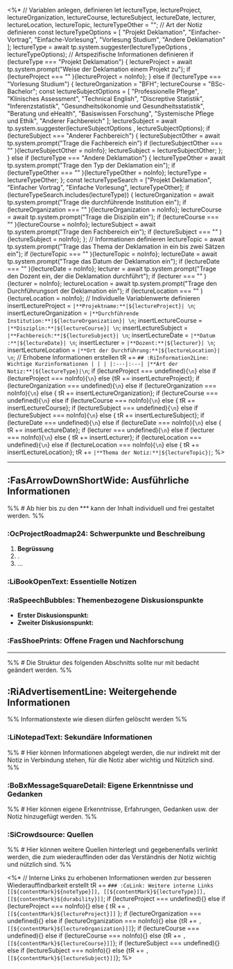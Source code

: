 <%*
// Variablen anlegen, definieren
let lectureType, lectureProject, lectureOrganization, lectureCourse, lectureSubject, lectureDate, lecturer, lectureLocation, lectureTopic, lectureTypeOther = "";
// Art der Notiz definieren
const lectureTypeOptions = [
	"Projekt Deklamation",
	"Einfacher-Vortrag",
	"Einfache-Vorlesung",
	"Vorlesung Studium",
	"Andere Deklamation"
	];
lectureType = await tp.system.suggester(lectureTypeOptions , lectureTypeOptions);
// Artspezifische Informationen definieren
if (lectureType === "Projekt Deklamation") {
	lectureProject = await tp.system.prompt("Weise der Deklamation einem Projekt zu");
	if (lectureProject === "" ){lectureProject = noInfo};
}
else if (lectureType === "Vorlesung Studium") {
	lectureOrganization = "BFH";
	lectureCourse = "BSc-Bachelor";
	const lectureSubjectOptions = [
	"Professionelle Pflege",
	"Klinisches Assessment",
	"Technical English",
	"Discreptive Statistik",
	"Inferenzstatistik",
	"Gesundheitsökonomie und Gesundheitsstatistik",
	"Beratung und eHealth",
	"Basiswissen Forschung",
	"Systemische Pflege und Ethik",
	"Anderer Fachbereich"
	];
	lectureSubject = await tp.system.suggester(lectureSubjectOptions , lectureSubjectOptions);
	if (lectureSubject === "Anderer Fachbereich") {
		lectureSubjectOther = await tp.system.prompt("Trage die Fachbereich ein")
		if (lectureSubjectOther === "" ){lectureSubjectOther = noInfo};
		lectureSubject = lectureSubjectOther;
	};
}
else if (lectureType === "Andere Deklamation") {
	lectureTypeOther = await tp.system.prompt("Trage den Typ der Deklamation ein");
	if (lectureTypeOther === "" ){lectureTypeOther = noInfo};
	lectureType = lectureTypeOther;
};
const lectureTypeSearch = ["Projekt Deklamation", "Einfacher Vortrag", "Einfache Vorlesung", lectureTypeOther];
if (lectureTypeSearch.includes(lectureType)) {
	lectureOrganization = await tp.system.prompt("Trage die durchführende Institution ein");
	if (lectureOrganization === "" ){lectureOrganization = noInfo};
	lectureCourse = await tp.system.prompt("Trage die Disziplin ein");
	if (lectureCourse === "" ){lectureCourse = noInfo};
	lectureSubject = await tp.system.prompt("Trage den Fachbereich ein");
	if (lectureSubject === "" ){lectureSubject = noInfo};
};
// Informationen definieren
lectureTopic = await tp.system.prompt("Trage das Thema der Deklamation in ein bis zwei Sätzen ein");
if (lectureTopic === "" ){lectureTopic = noInfo};
lectureDate = await tp.system.prompt("Trage das Datum der Deklamation ein");
if (lectureDate === "" ){lectureDate = noInfo};
lecturer = await tp.system.prompt("Trage den Dozent ein, der die Deklamation durchführt");
if (lecturer === "" ){lecturer = noInfo};
lectureLocation = await tp.system.prompt("Trage den Durchführungsort der Deklamation ein");
if (lectureLocation === "" ){lectureLocation = noInfo};
// Individuelle Variablenwerte definieren
insertLectureProject = `|**Projektname:**|${lectureProject}| \n`;
insertLectureOrganization = `|**Durchführende Institution:**|${lectureOrganization}| \n`;
insertLectureCourse = `|**Disziplin:**|${lectureCourse}| \n`;
insertLectureSubject = `|**Fachbereich:**|${lectureSubject}| \n`;
insertLectureDate = `|**Datum :**|${lectureDate}| \n`;
insertLecturer = `|**Dozent:**|${lecturer}| \n`;
insertLectureLocation = `|**Ort der Durchführung:**|${lectureLocation}| \n`;
// Erhobene Informationen erstellen
tR +=  `## :RiInformation2Line: Wichtige Kurzinformationen
| | |
|:---|:---|
|**Art der Notiz:**|${lectureType}|\n`;
if (lectureProject === undefined){`\n`} else if (lectureProject === noInfo){`\n`} else {tR += insertLectureProject};
if (lectureOrganization === undefined){`\n`} else if (lectureOrganization === noInfo){`\n`} else { tR += insertLectureOrganization};
if (lectureCourse === undefined){`\n`} else if (lectureCourse === noInfo){`\n`} else { tR += insertLectureCourse};
if (lectureSubject === undefined){`\n`} else if (lectureSubject === noInfo){`\n`} else { tR += insertLectureSubject};
if (lectureDate === undefined){`\n`} else if (lectureDate === noInfo){`\n`} else { tR += insertLectureDate};
if (lecturer === undefined){`\n`} else if (lecturer === noInfo){`\n`} else { tR += insertLecturer};
if (lectureLocation === undefined){`\n`} else if (lectureLocation === noInfo){`\n`} else { tR += insertLectureLocation};
tR += `|**Thema der Notiz:**|${lectureTopic}|`;
%>

***
## :FasArrowDownShortWide: Ausführliche Informationen
%% # Ab hier bis zu den *** kann der Inhalt individuell und frei gestaltet werden. %%

### :OcProjectRoadmap24: Schwerpunkte und Beschreibung
 1. **Begrüssung**
 2. .
 3. ...

### :LiBookOpenText: Essentielle Notizen

### :RaSpeechBubbles: Themenbezogene Diskusionspunkte
- **Erster Diskusionspunkt:**
- **Zweiter Diskusionspunkt:**

### :FasShoePrints: Offene Fragen und Nachforschung


***
%% # Die Struktur des folgenden Abschnitts sollte nur mit bedacht geändert werden. %%
## :RiAdvertisementLine: Weitergehende Informationen
%% Informationstexte wie diesen dürfen gelöscht werden %%

### :LiNotepadText: Sekundäre Informationen
%% # Hier können Informationen abgelegt werden, die nur indirekt mit der Notiz in Verbindung stehen, für die Notiz aber wichtig und Nützlich sind. %%

### :BoBxMessageSquareDetail: Eigene Erkenntnisse und Gedanken
%% # Hier können eigene Erkenntnisse, Erfahrungen, Gedanken usw. der Notiz hinzugefügt werden. %%

### :SiCrowdsource: Quellen
%% # Hier können weitere Quellen hinterlegt und gegebenenfalls verlinkt werden, die zum wiederauffinden oder das Verständnis der Notiz wichtig und nützlich sind. %%

<%*
// Interne Links zu erhobenen Informationen werden zur besseren Wiederauffindbarkeit erstellt
tR += `### :CoLink: Weitere interne Links
[[${contentMark}${noteType}]], [[${contentMark}${lectureType}]], [[${contentMark}${durability}]]`;
if (lectureProject === undefined){}
else if (lectureProject === noInfo){}
else { tR += `, [[${contentMark}${lectureProject}]]` };
if (lectureOrganization === undefined){}
else if (lectureOrganization === noInfo){}
else {tR += `, [[${contentMark}${lectureOrganization}]]`};
if (lectureCourse === undefined){}
else if (lectureCourse === noInfo){}
else {tR += `, [[${contentMark}${lectureCourse}]]`};
if (lectureSubject === undefined){}
else if (lectureSubject === noInfo){}
else {tR += `, [[${contentMark}${lectureSubject}]]`};
%>
